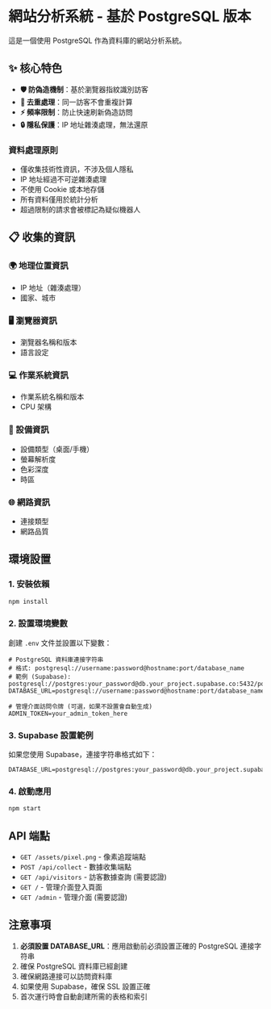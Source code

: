 # 網站分析系統 - 基於 PostgreSQL 版本

這是一個使用 PostgreSQL 作為資料庫的網站分析系統。

## ✨ 核心特色

- **🛡️ 防偽造機制**：基於瀏覽器指紋識別訪客
- **🔄 去重處理**：同一訪客不會重複計算
- **⚡ 頻率限制**：防止快速刷新偽造訪問
- **🔒 隱私保護**：IP 地址雜湊處理，無法還原

### 資料處理原則
- 僅收集技術性資訊，不涉及個人隱私
- IP 地址經過不可逆雜湊處理
- 不使用 Cookie 或本地存儲
- 所有資料僅用於統計分析
- 超過限制的請求會被標記為疑似機器人

## 📋 收集的資訊

### 🌍 地理位置資訊
- IP 地址（雜湊處理）
- 國家、城市

### 🖥️ 瀏覽器資訊
- 瀏覽器名稱和版本
- 語言設定

### 💻 作業系統資訊
- 作業系統名稱和版本
- CPU 架構

### 📱 設備資訊
- 設備類型（桌面/手機）
- 螢幕解析度
- 色彩深度
- 時區

### 🌐 網路資訊
- 連接類型
- 網路品質

## 環境設置

### 1. 安裝依賴
```bash
npm install
```

### 2. 設置環境變數
創建 `.env` 文件並設置以下變數：

```env
# PostgreSQL 資料庫連接字符串
# 格式: postgresql://username:password@hostname:port/database_name
# 範例 (Supabase): postgresql://postgres:your_password@db.your_project.supabase.co:5432/postgres
DATABASE_URL=postgresql://username:password@hostname:port/database_name

# 管理介面訪問令牌 (可選，如果不設置會自動生成)
ADMIN_TOKEN=your_admin_token_here
```

### 3. Supabase 設置範例
如果您使用 Supabase，連接字符串格式如下：
```env
DATABASE_URL=postgresql://postgres:your_password@db.your_project.supabase.co:5432/postgres
```

### 4. 啟動應用
```bash
npm start
```

## API 端點

- `GET /assets/pixel.png` - 像素追蹤端點
- `POST /api/collect` - 數據收集端點
- `GET /api/visitors` - 訪客數據查詢 (需要認證)
- `GET /` - 管理介面登入頁面
- `GET /admin` - 管理介面 (需要認證)

## 注意事項

1. **必須設置 DATABASE_URL**：應用啟動前必須設置正確的 PostgreSQL 連接字符串
2. 確保 PostgreSQL 資料庫已經創建
3. 確保網路連接可以訪問資料庫
4. 如果使用 Supabase，確保 SSL 設置正確
5. 首次運行時會自動創建所需的表格和索引
